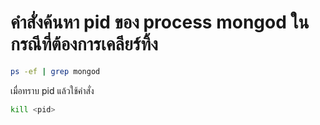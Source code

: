 # คำสั่งค้นหา pid ของ process mongod ในกรณีที่ต้องการเคลียร์ทิ้ง

```bash
ps -ef | grep mongod
```

เมื่อทราบ pid แล้วใช้คำสั่ง

```bash
kill <pid>
```
